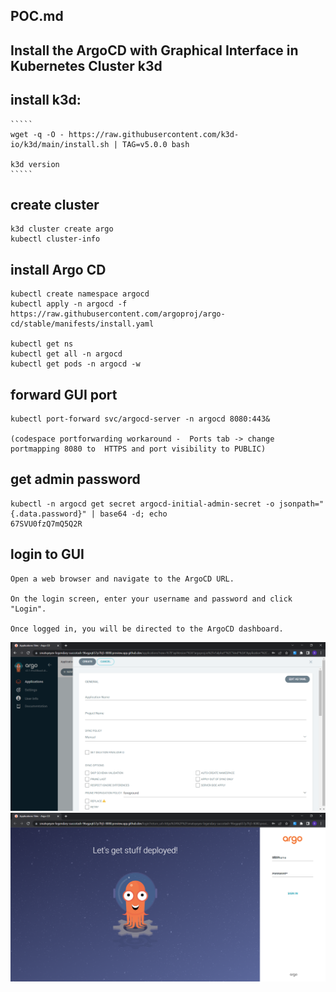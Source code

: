 ## POC.md
## Install the ArgoCD with Graphical Interface in Kubernetes Cluster k3d

## install k3d:
    `````
    wget -q -O - https://raw.githubusercontent.com/k3d-io/k3d/main/install.sh | TAG=v5.0.0 bash

    k3d version
    `````

## create cluster 

    k3d cluster create argo
    kubectl cluster-info

## install Argo CD

    kubectl create namespace argocd
    kubectl apply -n argocd -f https://raw.githubusercontent.com/argoproj/argo-cd/stable/manifests/install.yaml

    kubectl get ns
    kubectl get all -n argocd
    kubectl get pods -n argocd -w

## forward GUI port

    kubectl port-forward svc/argocd-server -n argocd 8080:443&

    (codespace portforwarding workaround -  Ports tab -> change portmapping 8080 to  HTTPS and port visibility to PUBLIC)

## get admin password 

    kubectl -n argocd get secret argocd-initial-admin-secret -o jsonpath="{.data.password}" | base64 -d; echo 
    67SVU0fzQ7mQ5Q2R

## login to GUI

    Open a web browser and navigate to the ArgoCD URL.

    On the login screen, enter your username and password and click "Login".

    Once logged in, you will be directed to the ArgoCD dashboard.

![Alt text](<Screenshot 2023-06-11 225156.png>)
![Alt text](<Screenshot 2023-06-11 225058.png>)

